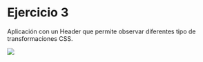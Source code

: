 # Ejercicio 3

Aplicación con un Header que permite observar diferentes tipo de transformaciones CSS.

 ![](https://storage.googleapis.com/academia-geek-general-bucket/modulo-1/modulo_1_img_35.png)